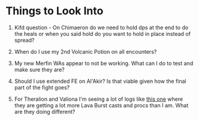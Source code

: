# Things to Look Into

1. Kifd question - On Chimaeron do we need to hold dps at the end to do the heals or when you said hold do you want to hold in place instead of spread?

1. When do I use my 2nd Volcanic Potion on all encounters?

1. My new Merfin WAs appear to not be working. What can I do to test and make sure they are?
1. Should I use extended FE on Al'Akir? Is that viable given how the final part of the fight goes?

1. For Theralion and Valiona I'm seeing a lot of logs like [this one](https://classic.warcraftlogs.com/reports/TMy6wt1BKm84xL3N#fight=32&type=damage-done&source=16) where they are getting a lot more Lava Burst casts and procs than I am. What are they doing different?
